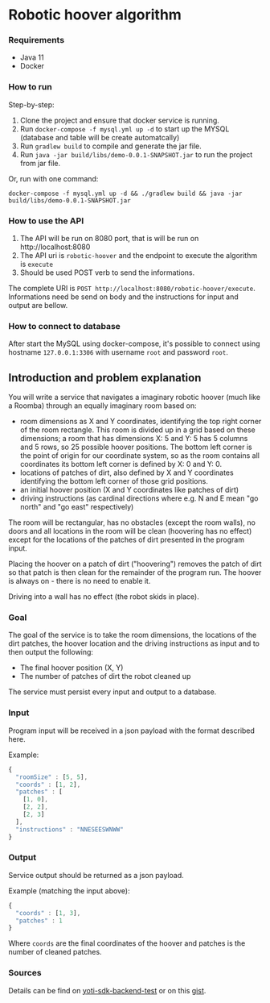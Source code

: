 # Robotic hoover algorithm

### Requirements

* Java 11
* Docker

### How to run

Step-by-step:
1. Clone the project and ensure that docker service is running.
2. Run `docker-compose -f mysql.yml up -d` to start up the MYSQL (database and table will be create automatcally)
3. Run `gradlew build` to compile and generate the jar file.
4. Run `java -jar build/libs/demo-0.0.1-SNAPSHOT.jar` to run the project from jar file.

Or, run with one command:
```
docker-compose -f mysql.yml up -d && ./gradlew build && java -jar build/libs/demo-0.0.1-SNAPSHOT.jar
```

### How to use the API

1. The API will be run on 8080 port, that is will be run on http://localhost:8080
2. The API uri is `robotic-hoover` and the endpoint to execute the algorithm is `execute`
3. Should be used POST verb to send the informations.

The complete URI is `POST http://localhost:8080/robotic-hoover/execute`. Informations need be send on body and the instructions for input and output are bellow.

### How to connect to database

After start the MySQL using docker-compose, it's possible to connect using hostname `127.0.0.1:3306` with username `root` and password `root`.

## Introduction and problem explanation
You will write a service that navigates a imaginary robotic hoover (much like a Roomba) through an equally imaginary room based on:

- room dimensions as X and Y coordinates, identifying the top right corner of the room rectangle. This room is divided up in a grid based on these dimensions; a room that has dimensions X: 5 and Y: 5 has 5 columns and 5 rows, so 25 possible hoover positions. The bottom left corner is the point of origin for our coordinate system, so as the room contains all coordinates its bottom left corner is defined by X: 0 and Y: 0.
- locations of patches of dirt, also defined by X and Y coordinates identifying the bottom left corner of those grid positions.
- an initial hoover position (X and Y coordinates like patches of dirt)
- driving instructions (as cardinal directions where e.g. N and E mean "go north" and "go east" respectively)

The room will be rectangular, has no obstacles (except the room walls), no doors and all locations in the room will be clean (hoovering has no effect) except for the locations of the patches of dirt presented in the program input.

Placing the hoover on a patch of dirt ("hoovering") removes the patch of dirt so that patch is then clean for the remainder of the program run. The hoover is always on - there is no need to enable it.

Driving into a wall has no effect (the robot skids in place).

### Goal
The goal of the service is to take the room dimensions, the locations of the dirt patches, the hoover location and the driving instructions as input and to then output the following:

- The final hoover position (X, Y)
- The number of patches of dirt the robot cleaned up

The service must persist every input and output to a database.

### Input
Program input will be received in a json payload with the format described here.

Example:

```javascript
{
  "roomSize" : [5, 5],
  "coords" : [1, 2],
  "patches" : [
    [1, 0],
    [2, 2],
    [2, 3]
  ],
  "instructions" : "NNESEESWNWW"
}
```

### Output
Service output should be returned as a json payload.

Example (matching the input above):

```javascript
{
  "coords" : [1, 3],
  "patches" : 1
}
```

Where `coords` are the final coordinates of the hoover and patches is the number of cleaned patches.

### Sources

Details can be find on <a href="https://github.com/lampkicking/yoti-sdk-backend-test">yoti-sdk-backend-test</a> or on this <a href="https://gist.github.com/alirussell/9a519e07128b7eafcb50">gist</a>.
